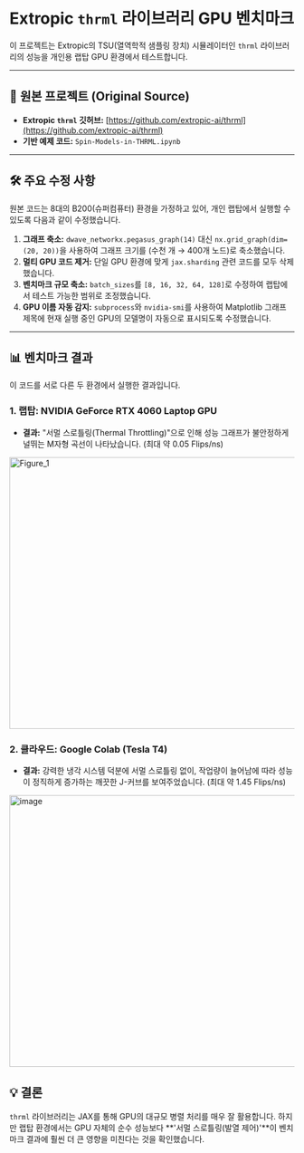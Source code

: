 # Extropic `thrml` 라이브러리 GPU 벤치마크

이 프로젝트는 Extropic의 TSU(열역학적 샘플링 장치) 시뮬레이터인 `thrml` 라이브러리의 성능을 개인용 랩탑 GPU 환경에서 테스트합니다.

---

## 🚀 원본 프로젝트 (Original Source)

* **Extropic `thrml` 깃허브:** [https://github.com/extropic-ai/thrml](https://github.com/extropic-ai/thrml)
* **기반 예제 코드:** `Spin-Models-in-THRML.ipynb`

---

## 🛠️ 주요 수정 사항

원본 코드는 8대의 B200(슈퍼컴퓨터) 환경을 가정하고 있어, 개인 랩탑에서 실행할 수 있도록 다음과 같이 수정했습니다.

1.  **그래프 축소:** `dwave_networkx.pegasus_graph(14)` 대신 `nx.grid_graph(dim=(20, 20))`을 사용하여 그래프 크기를 (수천 개 $\rightarrow$ 400개 노드)로 축소했습니다.
2.  **멀티 GPU 코드 제거:** 단일 GPU 환경에 맞게 `jax.sharding` 관련 코드를 모두 삭제했습니다.
3.  **벤치마크 규모 축소:** `batch_sizes`를 `[8, 16, 32, 64, 128]`로 수정하여 랩탑에서 테스트 가능한 범위로 조정했습니다.
4.  **GPU 이름 자동 감지:** `subprocess`와 `nvidia-smi`를 사용하여 Matplotlib 그래프 제목에 현재 실행 중인 GPU의 모델명이 자동으로 표시되도록 수정했습니다.


---

## 📊 벤치마크 결과

이 코드를 서로 다른 두 환경에서 실행한 결과입니다.

### 1. 랩탑: NVIDIA GeForce RTX 4060 Laptop GPU

* **결과:** "서멀 스로틀링(Thermal Throttling)"으로 인해 성능 그래프가 불안정하게 널뛰는 M자형 곡선이 나타났습니다. (최대 약 0.05 Flips/ns)
<img width="640" height="480" alt="Figure_1" src="https://github.com/user-attachments/assets/ad86063f-cff4-4471-8940-68bef3a638f4" />

    

### 2. 클라우드: Google Colab (Tesla T4)

* **결과:** 강력한 냉각 시스템 덕분에 서멀 스로틀링 없이, 작업량이 늘어남에 따라 성능이 정직하게 증가하는 깨끗한 J-커브를 보여주었습니다. (최대 약 1.45 Flips/ns)
<img width="640" height="480" alt="image" src="https://github.com/user-attachments/assets/41d439a0-e8c8-45a8-aad1-54a2bd0532a7" />

    
    

## 💡 결론

`thrml` 라이브러리는 JAX를 통해 GPU의 대규모 병렬 처리를 매우 잘 활용합니다. 하지만 랩탑 환경에서는 GPU 자체의 순수 성능보다 **'서멀 스로틀링(발열 제어)'**이 벤치마크 결과에 훨씬 더 큰 영향을 미친다는 것을 확인했습니다.
